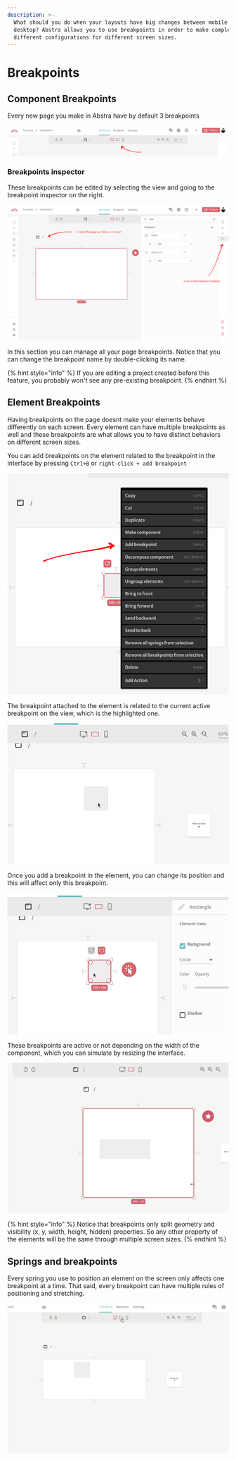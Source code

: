 ```yaml
---
description: >-
  What should you do when your layouts have big changes between mobile and
  desktop? Abstra allows you to use breakpoints in order to make complete
  different configurations for different screen sizes.
---
```


# Breakpoints

## Component Breakpoints

Every new page you make in Abstra have by default 3 breakpoints

![3 breakpoints created for every new page](<../../.gitbook/assets/image (63) (1).png>)

### Breakpoints inspector

These breakpoints can be edited by selecting the view and going to the breakpoint inspector on the right.

![Going to the breakpoint inspector](<../../.gitbook/assets/image (67) (1) (1).png>)

In this section you can manage all your page breakpoints. Notice that you can change the breakpoint name by double-clicking its name.

{% hint style="info" %}
If you are editing a project created before this feature, you probably won't see any pre-existing breakpoint.
{% endhint %}

## Element Breakpoints

Having breakpoints on the page doesnt make your elements behave differently on each screen. Every element can have multiple breakpoints as well and these breakpoints are what allows you to have distinct behaviors on different screen sizes.

You can add breakpoints on the element related to the breakpoint in the interface by pressing `Ctrl+B` or `right-click + add breakpoint`

![Adding breakpoints on elements](<../../.gitbook/assets/image (64) (1).png>)

The breakpoint attached to the element is related to the current active breakpoint on the view, which is the highlighted one.

![Adding breakpoints on the elements related to the view](../../.gitbook/assets/element-breakpoint.gif)

Once you add a breakpoint in the element, you can change its position and this will affect only this breakpoint.

![You can check multiple behaviors of the element by clicking in the breakpoints](../../.gitbook/assets/element-breakpoint-in-action.gif)

These breakpoints are active or not depending on the width of the component, which you can simulate by resizing the interface.

![Resizingthe component can trigger multiple breakpoints](../../.gitbook/assets/breakpoints-resizing.gif)

{% hint style="info" %}
Notice that breakpoints only split geometry and visibility (x, y, width, height, hidden) properties. So any other property of the elements will be the same through multiple screen sizes.
{% endhint %}

## Springs and breakpoints

Every spring you use to position an element on the screen only affects one breakpoint at a time. That said, every breakpoint can have multiple rules of positioning and stretching.

![Navbar turned into sidebar](../../.gitbook/assets/sidebar-navbar.gif)
